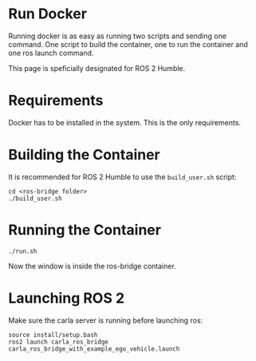 # Run Docker

Running docker is as easy as running two scripts and sending one command. One script to build the container, one to run the container and one ros launch command.

This page is speficially designated for ROS 2 Humble. 

# Requirements

Docker has to be installed in the system. This is the only requirements.

# Building the Container

It is recommended for ROS 2 Humble to use the `build_user.sh` script:

```
cd <ros-bridge folder>
./build_user.sh
```

# Running the Container

```
./run.sh
```

Now the window is inside the ros-bridge container.

# Launching ROS 2

Make sure the carla server is running before launching ros:

```
source install/setup.bash
ros2 launch carla_ros_bridge carla_ros_bridge_with_example_ego_vehicle.launch
```